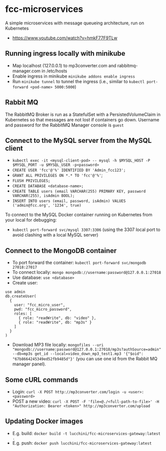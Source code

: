 # fcc-microservices
A simple microservices with message queueing architecture, run on Kubernetes 
- https://www.youtube.com/watch?v=hmkF77F9TLw


## Running ingress locally with minikube

- Map localhost (127.0.0.1) to mp3converter.com and rabbitmq-manager.com in /etc/hosts
- Enable ingress in minikube `minikube addons enable ingress`
- Run `minikube tunnel` to tunnel the ingress (i.e., similar to `kubectl port-forward <pod-name> 5000:5000`)


## Rabbit MQ

The RabbitMQ Broker is run as a StatefulSet with a PersistedVolumeClaim in Kubernetes so that messages are not lost if containers go down. 
Username and password for the RabbitMQ Manager console is `guest`


## Connect to the MySQL server from the MySQL client

-  `kubectl exec -it <mysql-client-pod> -- mysql -h $MYSQL_HOST -P $MYSQL_PORT -u $MYSQL_USER -p<password>`
- `CREATE USER 'fcc'@'%' IDENTIFIED BY 'Admin_fcc123';`
- `GRANT ALL PRIVILEGES ON *.* TO 'fcc'@'%'`;
- `FLUSH PRIVILEGES;`
- `CREATE DATABASE <database-name>;`
- `CREATE TABLE users (email VARCHAR(255) PRIMARY KEY, password VARCHAR(255), isAdmin BOOL);`
- `INSERT INTO users (email, password, isAdmin) VALUES ('admin@fcc.org', '1234', true)`

To connect to the MySQL Docker container running on Kubernetes from your local for debugging:
- `kubectl port-forward svc/mysql 3307:3306` (using the 3307 local port to avoid clashing with a local MySQL server)


## Connect to the MongoDB container

- To port forward the container: `kubectl port-forward svc/mongodb 27018:27017`
- To connect locally: `mongo mongodb://username:password@127.0.0.1:27018`
- Use database: `use <database>`
- Create user: 
```
use admin
db.createUser(
  {
    user: "fcc_micro_user",
    pwd: "fcc_micro_password",
    roles: [
      { role: "readWrite", db: "video" },
      { role: "readWrite", db: "mp3s" }
    ]
  }
)
```
- Download MP3 file locally: `mongofiles --uri "mongodb://username:password@127.0.0.1:27018/mp3s?authSource=admin" --db=mp3s get_id --local=video_down_mp3_test1.mp3 '{"$oid": "67b8664245349ed52fb9485d"}'` (you can use one id from the Rabbit MQ manager panel).


## Some cURL commands

- Login: `curl -X POST http://mp3converter.com/login -u <user>:<password>`
- POST a new video: `curl -X POST -F 'file=@./<full-path-to-file>' -H "Authorization: Bearer <token>" http://mp3converter.com/upload`


## Updating Docker images

- E.g. build: `docker build -t lucchini/fcc-microservices-gateway:latest .`
- E.g. push: `docker push lucchini/fcc-microservices-gateway:latest`